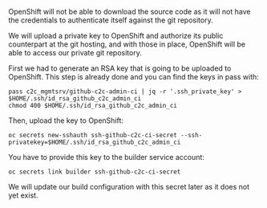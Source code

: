 OpenShift will not be able to download the source code as it will not have the credentials to authenticate itself against the git repository.

We will upload a private key to OpenShift and authorize its public counterpart at the git hosting, and with those in place, OpenShift will be able to access our private git repository.

First we had to generate an RSA key that is going to be uploaded to OpenShift.
This step is already done and you can find the keys in pass with:

```
pass c2c_mgmtsrv/github-c2c-admin-ci | jq -r '.ssh_private_key' > $HOME/.ssh/id_rsa_github_c2c_admin_ci
chmod 400 $HOME/.ssh/id_rsa_github_c2c_admin_ci
```

Then, upload the key to OpenShift:
```
oc secrets new-sshauth ssh-github-c2c-ci-secret --ssh-privatekey=$HOME/.ssh/id_rsa_github_c2c_admin_ci
```

You have to provide this key to the builder service account:

```
oc secrets link builder ssh-github-c2c-ci-secret
```

We will update our build configuration with this secret later as it does not yet exist.